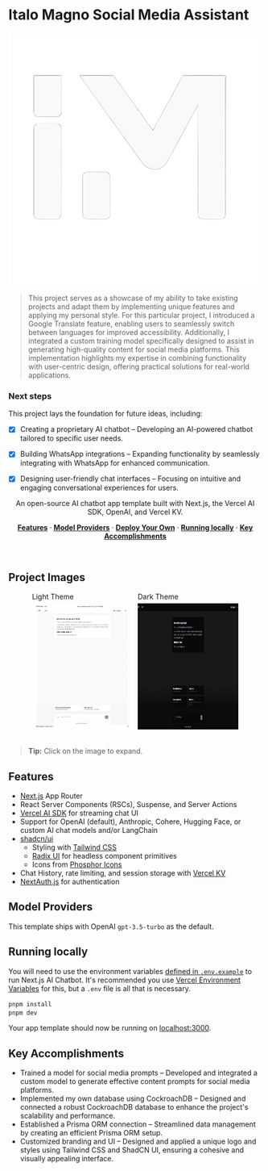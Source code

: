 # Italo Magno Social Media Assistant


<img src="./public//apple-touch-icon.png" alt="Italo Magno Image">

> This project serves as a showcase of my ability to take existing projects and adapt them by implementing unique features and applying my personal style. For this particular project, I introduced a Google Translate feature, enabling users to seamlessly switch between languages for improved accessibility. Additionally, I integrated a custom training model specifically designed to assist in generating high-quality content for social media platforms. This implementation highlights my expertise in combining functionality with user-centric design, offering practical solutions for real-world applications.

### Next steps

This project lays the foundation for future ideas, including:

- [x] Creating a proprietary AI chatbot – Developing an AI-powered chatbot tailored to specific user needs.
- [x] Building WhatsApp integrations – Expanding functionality by seamlessly integrating with WhatsApp for enhanced communication.
- [x] Designing user-friendly chat interfaces – Focusing on intuitive and engaging conversational experiences for users.


<p align="center">
  An open-source AI chatbot app template built with Next.js, the Vercel AI SDK, OpenAI, and Vercel KV.
</p>

<p align="center">
  <a href="#features"><strong>Features</strong></a> ·
  <a href="#model-providers"><strong>Model Providers</strong></a> ·
  <a href="#deploy-your-own"><strong>Deploy Your Own</strong></a> ·
  <a href="#running-locally"><strong>Running locally</strong></a> ·
  <a href="#key-accomplishments"><strong>Key Accomplishments</strong></a>
</p>
<br/>

## Project Images

<div style="display: flex; justify-content: center; align-items: center;">

<div>
<div>
  Light Theme
</div>
  <img src="./public/light-theme.png" alt="Light Theme" style="margin-top: 5px; margin-right: 10px; height: 250px; width:200px;">
</div>

<div >
    <div>
  Dark Theme
</div>

  <img src="./public/dark-theme.png" alt="Dark Theme" style="margin-top: 5px; height: 250px; width:200px;">
</div>
</div>

<br/>

> **Tip:** Click on the image to expand.

## Features

- [Next.js](https://nextjs.org) App Router
- React Server Components (RSCs), Suspense, and Server Actions
- [Vercel AI SDK](https://sdk.vercel.ai/docs) for streaming chat UI
- Support for OpenAI (default), Anthropic, Cohere, Hugging Face, or custom AI chat models and/or LangChain
- [shadcn/ui](https://ui.shadcn.com)
  - Styling with [Tailwind CSS](https://tailwindcss.com)
  - [Radix UI](https://radix-ui.com) for headless component primitives
  - Icons from [Phosphor Icons](https://phosphoricons.com)
- Chat History, rate limiting, and session storage with [Vercel KV](https://vercel.com/storage/kv)
- [NextAuth.js](https://github.com/nextauthjs/next-auth) for authentication

## Model Providers

This template ships with OpenAI `gpt-3.5-turbo` as the default.

## Running locally

You will need to use the environment variables [defined in `.env.example`](.env.example) to run Next.js AI Chatbot. It's recommended you use [Vercel Environment Variables](https://vercel.com/docs/projects/environment-variables) for this, but a `.env` file is all that is necessary.

<!-- > Note: You should not commit your `.env` file or it will expose secrets that will allow others to control access to your various OpenAI and authentication provider accounts.

1. Install Vercel CLI: `npm i -g vercel`
2. Link local instance with Vercel and GitHub accounts (creates `.vercel` directory): `vercel link`
3. Download your environment variables: `vercel env pull`
 -->
```bash
pnpm install
pnpm dev
```

Your app template should now be running on [localhost:3000](http://localhost:3000/).

## Key Accomplishments
- Trained a model for social media prompts – Developed and integrated a custom model to generate effective content prompts for social media platforms.
- Implemented my own database using CockroachDB – Designed and connected a robust CockroachDB database to enhance the project's scalability and performance.
- Established a Prisma ORM connection – Streamlined data management by creating an efficient Prisma ORM setup.
- Customized branding and UI – Designed and applied a unique logo and styles using Tailwind CSS and ShadCN UI, ensuring a cohesive and visually appealing interface.

